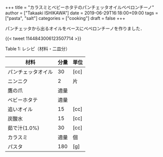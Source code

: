+++
title = "カラスミとベビーホタテのパンチェッタオイルペペロンチーノ"
author = ["Takaaki ISHIKAWA"]
date = 2019-06-29T16:18:00+09:00
tags = ["pasta", "salt"]
categories = ["cooking"]
draft = false
+++

パンチェッタから出るオイルをベースにペペロンチーノを作りました．

{{< tweet 1144843006123507714 >}}

<div class="table-caption">
  <span class="table-number">Table 1</span>:
  レシピ（材料・二皿分）
</div>

| 材料      | 分量 | 単位 |
|---------|----|----|
| パンチェッタオイル | 30  | [cc] |
| ニンニク  | 2   | 片   |
| 鷹の爪    | 適量 |      |
| ベビーホタテ | 適量 |      |
| 追いオイル | 15  | [cc] |
| 炭酸水    | 15  | [cc] |
| 茹で汁(1.0%) | 30  | [cc] |
| カラスミ  | 適量 | 個   |
| パスタ    | 180 | [g]  |
